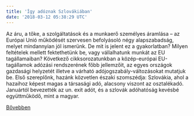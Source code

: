 ```yaml
---
title: 'Így adóznak Szlovákiában'
date: '2018-03-12 05:38:29 UTC'
---
```


Az áru, a tőke, a szolgáltatások és a munkaerő személyes áramlása – az Európai Unió működését szervesen befolyásoló négy alapszabadság, melyet mindannyian jól ismerünk. De mit is jelent ez a gyakorlatban? Milyen feltételek mellett fektethetünk be, vagy vállalhatunk munkát az EU tagállamaiban? Következő cikksorozatunkban a közép-európai EU-tagállamok adózási rendszerének főbb jellemzőit, az egyes országok gazdasági helyzetét illetve a várható adójogszabály-változásokat mutatjuk be. Első szereplőnk, hazánk közvetlen északi szomszédja: Szlovákia, ahol a hazaihoz képest magas a társasági adó, alacsony viszont az osztalékadó. Januártól bevezették az un. exit adót, és a szlovák adóhatóság kevésbé együttműködő, mint a magyar.


[Bővebben](http://ift.tt/2FCG1Rq)

